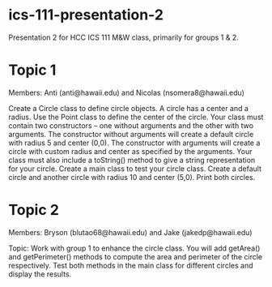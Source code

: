 # ics-111-presentation-2
Presentation 2 for HCC ICS 111 M&amp;W class, primarily for groups 1 &amp; 2.

<h1>Topic 1</h1>
<p>Members: Anti (anti@hawaii.edu) and Nicolas (nsomera8@hawaii.edu)</p>
<p>  Create a Circle class to define circle objects. A circle has a
center and a radius. Use the Point class to define the center of the
circle. Your class must contain two constructors – one without
arguments and the other with two arguments. The constructor without
arguments will create a default circle with radius 5 and center
(0,0). The constructor with arguments will create a circle with
custom radius and center as specified by the arguments. Your class
must also include a toString() method to give a string representation
for your circle.
Create a main class to test your circle class. Create a default
circle and another circle with radius 10 and center (5,0). Print both
circles.</p>

<h1>Topic 2</h1>
<p> Members: Bryson (blutao68@hawaii.edu) and Jake (jakedp@hawaii.edu) </p>
<p> Topic: Work with group 1 to enhance the circle class. You will add
getArea() and getPerimeter() methods to compute the area and
perimeter of the circle respectively. Test both methods in the main
class for different circles and display the results.</p>
